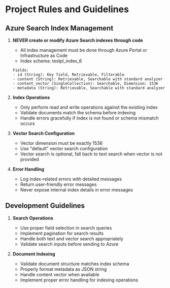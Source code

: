 # Project Rules and Guidelines

## Azure Search Index Management

1. **NEVER create or modify Azure Search indexes through code**
   - All index management must be done through Azure Portal or Infrastructure as Code
   - Index schema: testpl_index_6
   ```
   Fields:
   - id (String): Key field, Retrievable, Filterable
   - content (String): Retrievable, Searchable with standard analyzer
   - content_vector (SingleCollection): Searchable, Dimension: 1536
   - metadata (String): Retrievable, Searchable with standard analyzer
   ```

2. **Index Operations**
   - Only perform read and write operations against the existing index
   - Validate documents match the schema before indexing
   - Handle errors gracefully if index is not found or schema mismatch occurs

3. **Vector Search Configuration**
   - Vector dimension must be exactly 1536
   - Use "default" vector search configuration
   - Vector search is optional, fall back to text search when vector is not provided

4. **Error Handling**
   - Log index-related errors with detailed messages
   - Return user-friendly error messages
   - Never expose internal index details in error messages

## Development Guidelines

1. **Search Operations**
   - Use proper field selection in search queries
   - Implement pagination for search results
   - Handle both text and vector search appropriately
   - Validate search inputs before sending to Azure

2. **Document Indexing**
   - Validate document structure matches index schema
   - Properly format metadata as JSON string
   - Handle content vector when available
   - Implement proper error handling for indexing operations 